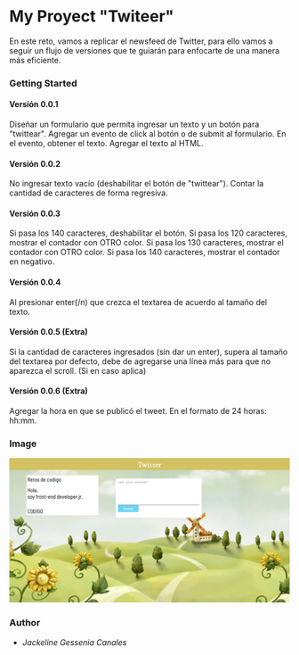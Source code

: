 # My Proyect "Twiteer"

En este reto, vamos a replicar el newsfeed de Twitter, para ello vamos a seguir un flujo de versiones que te guiarán para enfocarte de una manera más eficiente.

### Getting Started

#### Versión 0.0.1

Diseñar un formulario que permita ingresar un texto y un botón para "twittear".
Agregar un evento de click al botón o de submit al formulario.
En el evento, obtener el texto.
Agregar el texto al HTML.

#### Versión 0.0.2

No ingresar texto vacío (deshabilitar el botón de "twittear").
Contar la cantidad de caracteres de forma regresiva.

#### Versión 0.0.3

Si pasa los 140 caracteres, deshabilitar el botón.
Si pasa los 120 caracteres, mostrar el contador con OTRO color.
Si pasa los 130 caracteres, mostrar el contador con OTRO color.
Si pasa los 140 caracteres, mostrar el contador en negativo.

#### Versión 0.0.4

Al presionar enter(/n) que crezca el textarea de acuerdo al tamaño del texto.

#### Versión 0.0.5 (Extra)

Si la cantidad de caracteres ingresados (sin dar un enter), supera al tamaño del textarea por defecto, debe de agregarse una línea más para que no aparezca el scroll. (Si en caso aplica)

#### Versión 0.0.6 (Extra)

Agregar la hora en que se publicó el tweet. En el formato de 24 horas: hh:mm.

### Image
![Con titulo](assets/images/twiteer.png "Twiteer")


### Author
* *Jackeline Gessenia Canales*